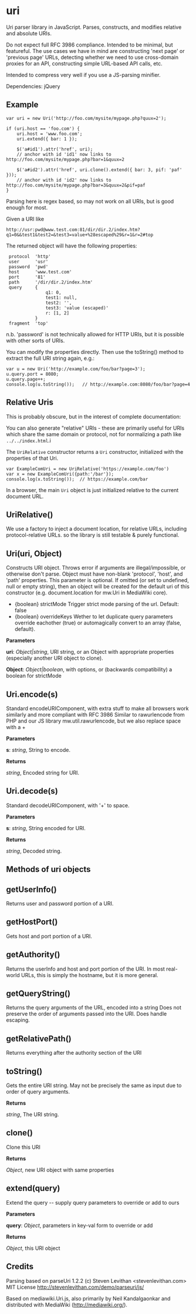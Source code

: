 # uri

Uri parser library in JavaScript. Parses, constructs, and modifies relative and absolute URIs.

Do not expect full RFC 3986 compliance. Intended to be minimal, but featureful.
The use cases we have in mind are constructing 'next page' or 'previous page' URLs,
detecting whether we need to use cross-domain proxies for an API, constructing
simple URL-based API calls, etc.

Intended to compress very well if you use a JS-parsing minifier.

Dependencies: jQuery

## Example

    var uri = new Uri('http://foo.com/mysite/mypage.php?quux=2');

    if (uri.host == 'foo.com') {
        uri.host = 'www.foo.com';
        uri.extend({ bar: 1 });

        $('a#id1').attr('href', uri);
        // anchor with id 'id1' now links to http://foo.com/mysite/mypage.php?bar=1&quux=2

        $('a#id2').attr('href', uri.clone().extend({ bar: 3, pif: 'paf' }));
        // anchor with id 'id2' now links to http://foo.com/mysite/mypage.php?bar=3&quux=2&pif=paf
    }

Parsing here is regex based, so may not work on all URIs, but is good enough for most.

Given a URI like

    http://usr:pwd@www.test.com:81/dir/dir.2/index.htm?q1=0&&test1&test2=&test3=value+%28escaped%29&r=1&r=2#top

The returned object will have the following properties:

     protocol  'http'
     user      'usr'
     password  'pwd'
     host      'www.test.com'
     port      '81'
     path      '/dir/dir.2/index.htm'
     query     {
                   q1: 0,
                   test1: null,
                   test2: '',
                   test3: 'value (escaped)'
                   r: [1, 2]
               }
     fragment  'top'

n.b. 'password' is not technically allowed for HTTP URIs, but it is possible with other
sorts of URIs.

You can modify the properties directly. Then use the toString() method to extract the
full URI string again, e.g.:

    var u = new Uri('http://example.com/foo/bar?page=3');
    u.query.port = 8080;
    u.query.page++;
    console.log(u.toString());   // http://example.com:8080/foo/bar?page=4

## Relative Uris

This is probably obscure, but in the interest of complete documentation:

You can also generate "relative" URIs - these are primarily useful for URIs which share the same
domain or protocol, not for normalizing a path like `../../index.html`.i

The `UriRelative` constructor returns a `Uri` constructor, initialized with the properties of that
Uri.

    var ExampleComUri = new UriRelative('https://example.com/foo')
    var x = new ExampleComUri({path:'/bar'});
    console.log(x.toString());  // https://example.com/bar

In a browser, the main `Uri` object is just initialized relative to the current document URL.

UriRelative()
-------------
We use a factory to inject a document location, for relative URLs, including protocol-relative URLs.
so the library is still testable & purely functional.


Uri(uri, Object)
----------------
Constructs URI object. Throws error if arguments are illegal/impossible, or otherwise don't parse.
Object must have non-blank 'protocol', 'host', and 'path' properties.
This parameter is optional. If omitted (or set to undefined, null or empty string), then an object will be created
for the default uri of this constructor (e.g. document.location for mw.Uri in MediaWiki core).
- {boolean} strictMode Trigger strict mode parsing of the url. Default: false
- {boolean} overrideKeys Wether to let duplicate query parameters override eachother (true) or automagically
convert to an array (false, default).


**Parameters**

**uri**:  *Object|string*,  URI string, or an Object with appropriate properties (especially another URI object to clone).

**Object**:  *Object|boolean*,  with options, or (backwards compatibility) a boolean for strictMode

Uri.encode(s)
---------
Standard encodeURIComponent, with extra stuff to make all browsers work similarly and more compliant with RFC 3986
Similar to rawurlencode from PHP and our JS library mw.util.rawurlencode, but we also replace space with a +


**Parameters**

**s**:  *string*,  String to encode.

**Returns**

*string*,  Encoded string for URI.

Uri.decode(s)
---------
Standard decodeURIComponent, with '+' to space.


**Parameters**

**s**:  *string*,  String encoded for URI.

**Returns**

*string*,  Decoded string.


## Methods of uri objects

getUserInfo()
-------------
Returns user and password portion of a URI.


getHostPort()
-------------
Gets host and port portion of a URI.


getAuthority()
--------------
Returns the userInfo and host and port portion of the URI.
In most real-world URLs, this is simply the hostname, but it is more general.


getQueryString()
----------------
Returns the query arguments of the URL, encoded into a string
Does not preserve the order of arguments passed into the URI. Does handle escaping.


getRelativePath()
-----------------
Returns everything after the authority section of the URI


toString()
----------
Gets the entire URI string. May not be precisely the same as input due to order of query arguments.


**Returns**

*string*,  The URI string.

clone()
-------
Clone this URI


**Returns**

*Object*,  new URI object with same properties

extend(query)
-------------
Extend the query -- supply query parameters to override or add to ours


**Parameters**

**query**:  *Object*,  parameters in key-val form to override or add

**Returns**

*Object*,  this URI object




## Credits

Parsing based on parseUri 1.2.2 (c) Steven Levithan <stevenlevithan.com> MIT License
http://stevenlevithan.com/demo/parseuri/js/

Based on mediawiki.Uri.js, also primarily by Neil Kandalgaonkar and distributed with MediaWiki
(http://mediawiki.org/).
 

